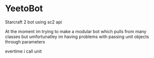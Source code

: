 # YeetoBot
Starcraft 2 bot using sc2 api

At the moment im trying to make a modular bot which pulls from many classes 
but umfortunatley im having problems with passing unit objects through parameters

evertime i call unit 
